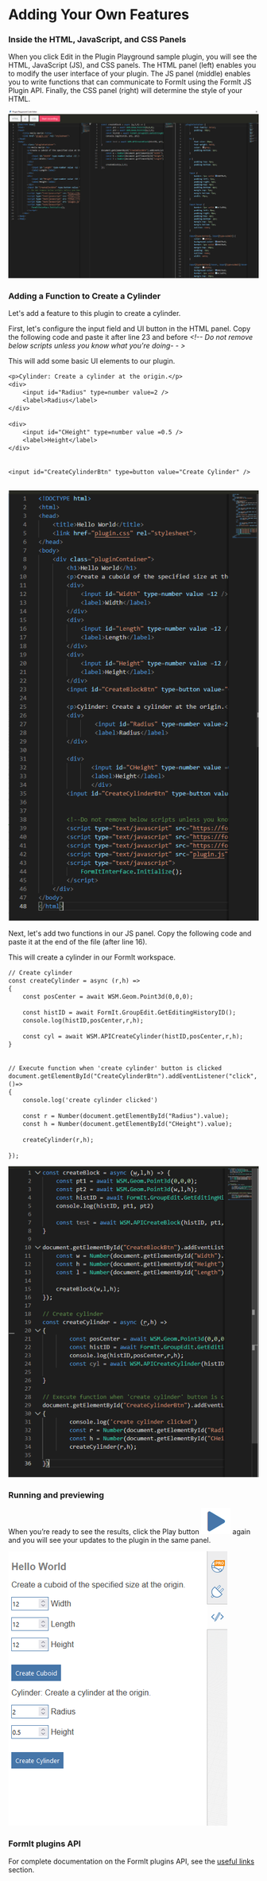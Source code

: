 # Adding Your Own Features

### Inside the HTML, JavaScript, and CSS Panels

When you click Edit in the Plugin Playground sample plugin, you will see the HTML, JavaScript (JS), and CSS panels. The HTML panel (left) enables you to modify the user interface of your plugin. The JS panel (middle) enables you to write functions that can communicate to FormIt using the FormIt JS Plugin API. Finally, the CSS panel (right) will determine the style of your HTML.

![](<../../../.gitbook/assets/image (10) (1) (1).png>)

### Adding a Function to Create a Cylinder&#x20;

Let's add a feature to this plugin to create a cylinder.

First, let's configure the input field and UI button in the HTML panel. Copy the following code and paste it after line 23 and before _\<!-- Do not remove below scripts unless you know what you're doing- - >_

This will add some basic UI elements to our plugin.

```
<p>Cylinder: Create a cylinder at the origin.</p>
<div>
    <input id="Radius" type=number value=2 />
    <label>Radius</label>
</div>
        
<div>
    <input id="CHeight" type=number value =0.5 />
    <label>Height</label>
</div>
        

<input id="CreateCylinderBtn" type=button value="Create Cylinder" />
        
```

![](<../../../.gitbook/assets/image (20) (1) (1) (1).png>)

Next, let's add two functions in our JS panel. Copy the following code and paste it at the end of the file (after line 16).

This will create a cylinder in our FormIt workspace.

```
// Create cylinder
const createCylinder = async (r,h) =>
{
    const posCenter = await WSM.Geom.Point3d(0,0,0);

    const histID = await FormIt.GroupEdit.GetEditingHistoryID();
    console.log(histID,posCenter,r,h);

    const cyl = await WSM.APICreateCylinder(histID,posCenter,r,h);
}


// Execute function when 'create cylinder' button is clicked
document.getElementById("CreateCylinderBtn").addEventListener("click", ()=>
{
    console.log('create cylinder clicked')

    const r = Number(document.getElementById("Radius").value);
    const h = Number(document.getElementById("CHeight").value);

    createCylinder(r,h);

});
```

![](<../../../.gitbook/assets/image (19) (1) (1) (1).png>)

### Running and previewing

When you’re ready to see the results, click the Play button ![](<../../../.gitbook/assets/image (18) (1) (1) (1) (1).png>) again and you will see your updates to the plugin in the same panel.

![](<../../../.gitbook/assets/image (5) (1).png>)

### FormIt plugins API

For complete documentation on the FormIt plugins API, see the [useful links](../useful-links.md) section.
